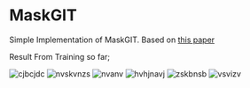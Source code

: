 # MaskGIT
 
Simple Implementation of MaskGIT. Based on [this paper](https://arxiv.org/pdf/2202.04200)

Result From Training so far;

![cjbcjdc](https://github.com/user-attachments/assets/dbd8bb66-b794-4db6-9cb0-e303bcfe3d64)
![nvskvnzs](https://github.com/user-attachments/assets/b805ee75-df83-4644-b3dc-b4a96d71a0e8)
![nvanv](https://github.com/user-attachments/assets/c8504e8c-884d-48a3-8b00-c9373440a0c9)
![hvhjnavj](https://github.com/user-attachments/assets/762d46a1-756d-42f1-92d4-36b818c48e71)
![zskbnsb](https://github.com/user-attachments/assets/665cf624-5ed9-49a7-b959-d1fe635b0001)
![vsvizv](https://github.com/user-attachments/assets/cf4bdbf6-adfe-433c-b9d3-d3edb402c274)
